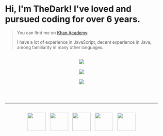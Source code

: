 <h1>Hi, I'm TheDark! I've loved and pursued coding for over 6 years.</h1>

> You can find me on <a href="https://www.khanacademy.org/profile/OnlyTheDark/projects">Khan Academy</a>.
>
> I have a lot of experience in JavaScript, decent experience in Java, among familiarity in many other languages.

<br>

<div align="center">
    <div>
        <a href="https://github.com/anuraghazra/github-readme-stats#github-stats-card">
            <img src="https://github-readme-stats.vercel.app/api?username=99thedark&show_icons=true&theme=tokyonight">
        </a>
        <br><br>
        <a href="https://git.io/streak-stats">
            <img src="https://streak-stats.demolab.com?user=99thedark&theme=tokyonight">
        </a>
        <br><br>
        <a href="https://github.com/anuraghazra/github-readme-stats#top-languages-card">
            <img src="https://github-readme-stats.vercel.app/api/top-langs/?username=99thedark&layout=compact&theme=tokyonight&langs_count=10&hide=shell">
        </a>
    </div>
</div>

<br><br>

<hr>

<br>

<div align="center">
    <img src="https://cdn.jsdelivr.net/gh/devicons/devicon/icons/javascript/javascript-original.svg" height="60px" hspace="5px">
    <img src="https://cdn.jsdelivr.net/gh/devicons/devicon/icons/python/python-original.svg" height="60px" hspace="5px">
    <img src="https://cdn.jsdelivr.net/gh/devicons/devicon/icons/java/java-original.svg" height="60px" hspace="5px">
    <img src="https://cdn.jsdelivr.net/gh/devicons/devicon/icons/html5/html5-original.svg" height="60px" hspace="5px">
    <img src="https://cdn.cdnlogo.com/logos/c/18/css.svg" height="60px" hspace="5px">
</div>

<br>
